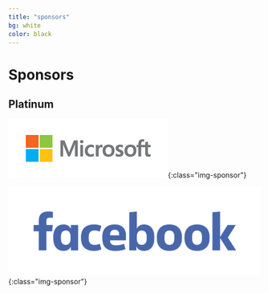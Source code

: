 ```yaml
---
title: "sponsors"
bg: white
color: black
---
```


# Sponsors

## Platinum

![Microsoft](img/microsoft-logo.png){:class="img-sponsor"}

![Facebook](img/facebook.jpg){:class="img-sponsor"}
